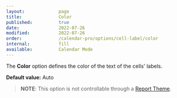 ```yaml
---
layout:             page
title:              Color
published:          true
date:               2022-07-26
modified:           2022-07-26
order:              /calendar-pro/options/cell-label/color
internal:           fill
available:          Calendar Mode
---
```

The **Color** option defines the color of the text of the cells' labels.

**Default value:** Auto


> **NOTE**: This option is not controllable through a [Report Theme](../../features/themes.md).